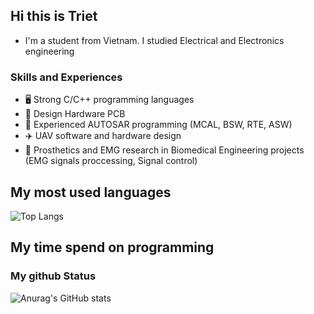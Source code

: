 ## Hi this is Triet
- I'm a student from Vietnam. I studied Electrical and Electronics engineering
### Skills and Experiences
  - 🖥️ Strong C/C++ programming languages
  - 🔬 Design Hardware PCB
  - 🚗 Experienced AUTOSAR programming (MCAL, BSW, RTE, ASW)
  - ✈️ UAV software and hardware design
  - 🦾 Prosthetics and EMG research in Biomedical Engineering projects (EMG signals proccessing, Signal control)

## My most used languages
![Top Langs](https://github-readme-stats.vercel.app/api/top-langs/?username=trietmt9&layout=compact)

## My time spend on programming



### My github Status
![Anurag's GitHub stats](https://github-readme-stats.vercel.app/api?username=trietmt9&show_icons=true&theme=tokyonight)
